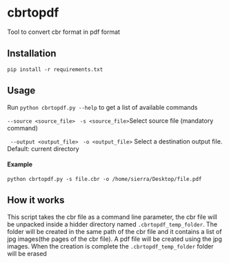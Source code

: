 # cbrtopdf
Tool to convert cbr format in pdf format

## Installation

```pip install -r requirements.txt```

## Usage

Run ```python cbrtopdf.py --help``` to get a list of available commands

```--source <source_file>```
``` -s <source_file>```Select source file (mandatory command)

``` --output <output_file>```
``` -o <output_file>``` Select a destination output file. Default: current
                        directory
#### Example
```python cbrtopdf.py -s file.cbr -o /home/sierra/Desktop/file.pdf```


## How it works

This script takes the cbr file as a command line parameter, the cbr file will be unpacked inside a hidder directory named  ```.cbrtopdf_temp_folder```.
The folder will be created in the same path of the cbr file and it contains a list of jpg images(the pages of the cbr file).
A pdf file will be created using the jpg images. When the creation is complete the ```.cbrtopdf_temp_folder``` folder will be erased
